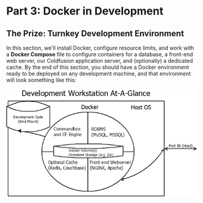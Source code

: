# Part 3: Docker in Development

## The Prize: Turnkey Development Environment

In this section, we'll install Docker, configure resource limits, and work with a **Docker Compose** file to configure containers for a database, a front-end web server, our Coldfusion application server, and \(optionally\) a dedicated cache. By the end of this section, you should have a Docker environment ready to be deployed on any development machine, and that environment will look something like this:

![Figure 3.1: Local Development Topology ](../.gitbook/assets/cf-development-diagram%20%281%29.png)

